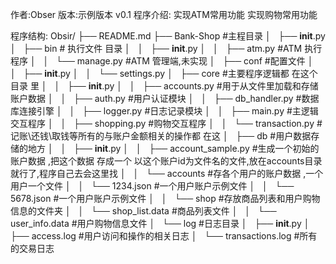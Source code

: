 作者:Obser
版本:示例版本 v0.1
程序介绍:
    实现ATM常用功能
    实现购物常用功能

    

程序结构:
Obsir/
├── README.md
├── Bank-Shop #主程目录
│   ├── __init__.py
│   ├── bin # 执行文件 目录
│   │   ├── __init__.py
│   │   ├── atm.py  #ATM 执行程序
│   │   └── manage.py #ATM 管理端,未实现
│   ├── conf #配置文件
│   │   ├── __init__.py
│   │   └── settings.py
│   ├── core #主要程序逻辑都 在这个目录 里
│   │   ├── __init__.py
│   │   ├── accounts.py  #用于从文件里加载和存储账户数据
│   │   ├── auth.py      #用户认证模块
│   │   ├── db_handler.py   #数据库连接引擎
│   │   ├── logger.py       #日志记录模块
│   │   ├── main.py         #主逻辑交互程序
│   │   ├── shopping.py         #购物交互程序
│   │   └── transaction.py  #记账\还钱\取钱等所有的与账户金额相关的操作都 在这
│   ├── db  #用户数据存储的地方
│   │   ├── __init__.py
│   │   ├── account_sample.py #生成一个初始的账户数据 ,把这个数据 存成一个 以这个账户id为文件名的文件,放在accounts目录 就行了,程序自己去会这里找
│   │   └── accounts #存各个用户的账户数据 ,一个用户一个文件
│   │       └── 1234.json #一个用户账户示例文件
│   │       └── 5678.json #一个用户账户示例文件
│   │   └── shop #存放商品列表和用户购物信息的文件夹
│   │       └── shop_list.data #商品列表文件
│   │       └── user_info.data #用户购物信息文件
│   └── log #日志目录
│       ├── __init__.py
│       ├── access.log #用户访问和操作的相关日志
│       └── transactions.log    #所有的交易日志
